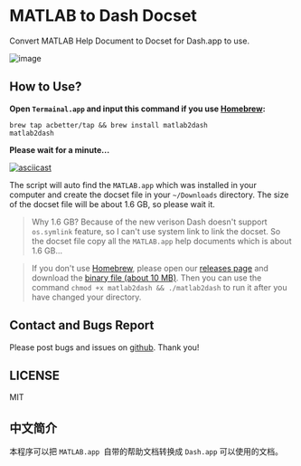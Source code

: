 # MATLAB to Dash Docset

Convert MATLAB Help Document to Docset for Dash.app to use.

![image](https://user-images.githubusercontent.com/13360124/32131274-a56a475e-bbdc-11e7-81e0-c17ed5be342a.png)

## How to Use?

**Open `Termainal.app` and input this command if you use [Homebrew](https://brew.sh/):**

```shell
brew tap acbetter/tap && brew install matlab2dash
matlab2dash
```

**Please wait for a minute...**

[![asciicast](https://asciinema.org/a/187769.png)](https://asciinema.org/a/187769)

The script will auto find the `MATLAB.app` which was installed in your computer and create the docset file in your `~/Downloads` directory. The size of the docset file will be about 1.6 GB, so please wait it.

> Why 1.6 GB? Because of the new verison Dash doesn't support `os.symlink` feature, so I can't use system link to link the docset. So the docset file copy all the `MATLAB.app` help documents which is about 1.6 GB...

> If you don't use [Homebrew](https://brew.sh/), please open our [releases page](https://github.com/acbetter/matlab2dash/releases) and download the [binary file (about 10 MB)](https://github.com/acbetter/matlab2dash/releases/download/v1.2/matlab2dash). Then you can use the command `chmod +x matlab2dash && ./matlab2dash` to run it after you have changed your directory.

## Contact and Bugs Report

Please post bugs and issues on [github](https://github.com/acbetter/matlab2dash/issues). Thank you!

## LICENSE

MIT

## 中文简介

本程序可以把 `MATLAB.app `自带的帮助文档转换成 `Dash.app` 可以使用的文档。
